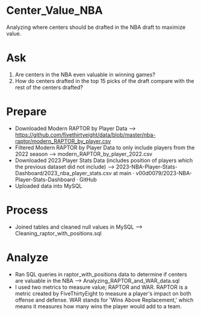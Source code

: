# Center_Value_NBA
Analyzing where centers should be drafted in the NBA draft to maximize value.

# Ask
1. Are centers in the NBA even valuable in winning games?
2. How do centers drafted in the top 15 picks of the draft compare with the rest of the centers drafted?

# Prepare
- Downloaded Modern RAPTOR by Player Data --> https://github.com/fivethirtyeight/data/blob/master/nba-raptor/modern_RAPTOR_by_player.csv
- Filtered Modern RAPTOR by Player Data to only include players from the 2022 season -->
modern_RAPTOR_by_player_2022.csv
- Downloaded 2023 Player Stats Data (includes position of players which the previous dataset did not include) --> 2023-NBA-Player-Stats-Dashboard/2023_nba_player_stats.csv at main · v00d0079/2023-NBA-Player-Stats-Dashboard · GitHub
- Uploaded data into MySQL

# Process
- Joined tables and cleaned null values in MySQL --> Cleaning_raptor_with_positions.sql

# Analyze
- Ran SQL queries in raptor_with_positions data to determine if centers are valuable in the NBA --> Analyzing_RAPTOR_and_WAR_data.sql
- I used two metrics to measure value; RAPTOR and WAR. RAPTOR is a metric created by FiveThirtyEight to measure a player's impact on both offense and defense. WAR stands for 'Wins Above Replacement,' which means it measures how many wins the player would add to a team.
